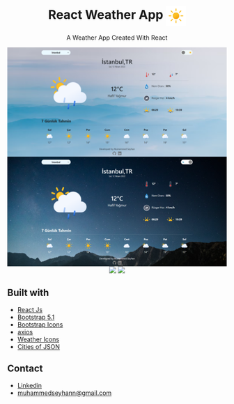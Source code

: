 <h1 align="center">React Weather App <img align="center" src="src/Components/icons/01d.svg" width="45"></h1>
<p align="center">A Weather App Created With React</p>

<img align="center" src="./ss_light.png">

<br >
<img align="center" src="./ss_dark.png">

<br>
<div align="center">
<img src="https://img.shields.io/badge/React-20232A?style=for-the-badge&logo=react&logoColor=61DAFB"></img>
<img src="https://img.shields.io/badge/Bootstrap-563D7C?style=for-the-badge&logo=bootstrap&logoColor=white"></img>
</div>

## Built with

-   [React Js](https://reactjs.org)
-   [Bootstrap 5.1](https://getbootstrap.com/)
-   [Bootstrap Icons](https://icons.getbootstrap.com/)
-   [axios](https://www.npmjs.com/package/axios/)
-   [Weather Icons](https://bas.dev/projects/weather-icons)
-   [Cities of JSON](https://gist.github.com/ozdemirburak/4821a26db048cc0972c1beee48a408de)

## Contact

-   [Linkedin](https://www.linkedin.com/in/muhammedseyhann/)
-   [muhammedseyhann@gmail.com](muhammedseyhann@gmail.com)
